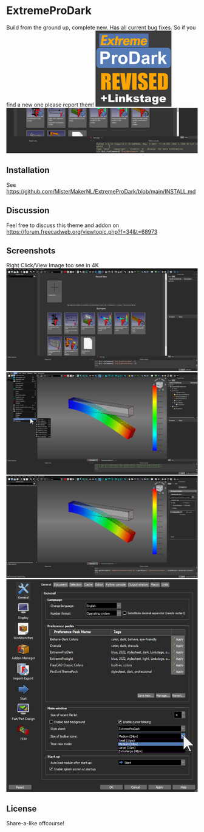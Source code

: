# ExtremeProDark
Build from the ground up, complete new. Has all current bug fixes. So if you find a new one please report them!
![afbeelding](https://github.com/MisterMakerNL/ExtremeProDark/blob/main/resources/icons/ExtremeProDark_200x200.png)
![afbeelding](https://github.com/MisterMakerNL/ExtremeProDark/blob/main/FreeCAD_icons.gif)

## Installation
See https://github.com/MisterMakerNL/ExtremeProDark/blob/main/INSTALL.md

</details>

## Discussion

Feel free to discuss this theme and addon on https://forum.freecadweb.org/viewtopic.php?f=34&t=68973

## Screenshots

Right Click/View Image too see in 4K
![afbeelding](https://github.com/MisterMakerNL/ExtremeProDark/blob/main/screenshot1.png)
![afbeelding](https://github.com/MisterMakerNL/ExtremeProDark/blob/main/screenshot2.png)
![afbeelding](https://github.com/MisterMakerNL/ExtremeProDark/blob/main/screenshot3.png)
![afbeelding](https://github.com/MisterMakerNL/ExtremeProDark/blob/main/screenshot4.png)
## License
Share-a-like offcourse!